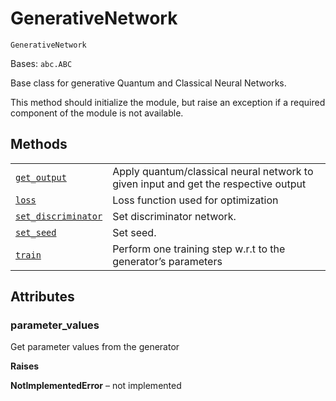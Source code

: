 # GenerativeNetwork

<span id="undefined" />

`GenerativeNetwork`

Bases: `abc.ABC`

Base class for generative Quantum and Classical Neural Networks.

This method should initialize the module, but raise an exception if a required component of the module is not available.

## Methods

|                                                                                                                                                                                                                                                           |                                                                                     |
| --------------------------------------------------------------------------------------------------------------------------------------------------------------------------------------------------------------------------------------------------------- | ----------------------------------------------------------------------------------- |
| [`get_output`](qiskit.aqua.components.neural_networks.GenerativeNetwork.get_output#qiskit.aqua.components.neural_networks.GenerativeNetwork.get_output "qiskit.aqua.components.neural_networks.GenerativeNetwork.get_output")                             | Apply quantum/classical neural network to given input and get the respective output |
| [`loss`](qiskit.aqua.components.neural_networks.GenerativeNetwork.loss#qiskit.aqua.components.neural_networks.GenerativeNetwork.loss "qiskit.aqua.components.neural_networks.GenerativeNetwork.loss")                                                     | Loss function used for optimization                                                 |
| [`set_discriminator`](qiskit.aqua.components.neural_networks.GenerativeNetwork.set_discriminator#qiskit.aqua.components.neural_networks.GenerativeNetwork.set_discriminator "qiskit.aqua.components.neural_networks.GenerativeNetwork.set_discriminator") | Set discriminator network.                                                          |
| [`set_seed`](qiskit.aqua.components.neural_networks.GenerativeNetwork.set_seed#qiskit.aqua.components.neural_networks.GenerativeNetwork.set_seed "qiskit.aqua.components.neural_networks.GenerativeNetwork.set_seed")                                     | Set seed.                                                                           |
| [`train`](qiskit.aqua.components.neural_networks.GenerativeNetwork.train#qiskit.aqua.components.neural_networks.GenerativeNetwork.train "qiskit.aqua.components.neural_networks.GenerativeNetwork.train")                                                 | Perform one training step w\.r.t to the generator’s parameters                      |

## Attributes

<span id="undefined" />

### parameter\_values

Get parameter values from the generator

**Raises**

**NotImplementedError** – not implemented
